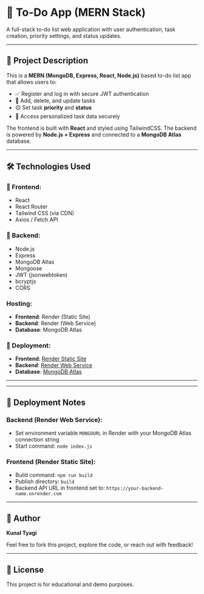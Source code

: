 # 📝 To-Do App (MERN Stack)

A full-stack to-do list web application with user authentication, task creation, priority settings, and status updates.

---

## 🚀 Project Description

This is a **MERN (MongoDB, Express, React, Node.js)** based to-do list app that allows users to:

- ✅ Register and log in with secure JWT authentication
- 📝 Add, delete, and update tasks
- 🟡 Set task **priority** and **status**
- 🔐 Access personalized task data securely

The frontend is built with **React** and styled using TailwindCSS. The backend is powered by **Node.js + Express** and connected to a **MongoDB Atlas** database.

---

## 🛠️ Technologies Used

### 🔹 Frontend:
- React
- React Router
- Tailwind CSS (via CDN)
- Axios / Fetch API

### 🔹 Backend:
- Node.js
- Express
- MongoDB Atlas
- Mongoose
- JWT (jsonwebtoken)
- bcryptjs
- CORS

### Hosting:
- **Frontend**: Render (Static Site)
- **Backend**: Render (Web Service)
- **Database**: MongoDB Atlas


### 🔹 Deployment:
- **Frontend**: [Render Static Site](https://todofrontend-mkrr.onrender.com)
- **Backend**: [Render Web Service](https://todobackend-kgas.onrender.com)
- **Database**: [MongoDB Atlas](mongodb+srv://Kunal:<db_password>@cluster0.gq5eiin.mongodb.net/)

---



---

## 🚀 Deployment Notes

### Backend (Render Web Service):

- Set environment variable `MONGOURL` in Render with your MongoDB Atlas connection string
- Start command: `node index.js`

### Frontend (Render Static Site):

- Build command: `npm run build`
- Publish directory: `build`
- Backend API URL in frontend set to: `https://your-backend-name.onrender.com`

---

## 🙌 Author

**Kunal Tyagi**

Feel free to fork this project, explore the code, or reach out with feedback!

---

## 📄 License

This project is for educational and demo purposes.
